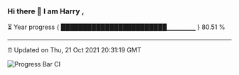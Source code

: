 ### Hi there 👋 I am Harry , 

⏳ Year progress { ████████████████████████▁▁▁▁▁▁ } 80.51 %

---

⏰ Updated on Thu, 21 Oct 2021 20:31:19 GMT

![Progress Bar CI](https://github.com/duykhang68/duykhang68/workflows/Progress%20Bar%20CI/badge.svg)
